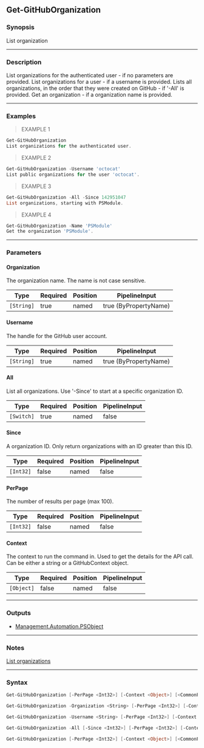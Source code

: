 Get-GitHubOrganization
----------------------

### Synopsis
List organization

---

### Description

List organizations for the authenticated user - if no parameters are provided.
List organizations for a user - if a username is provided.
Lists all organizations, in the order that they were created on GitHub - if '-All' is provided.
Get an organization - if a organization name is provided.

---

### Examples
> EXAMPLE 1

```PowerShell
Get-GitHubOrganization
List organizations for the authenticated user.
```
> EXAMPLE 2

```PowerShell
Get-GitHubOrganization -Username 'octocat'
List public organizations for the user 'octocat'.
```
> EXAMPLE 3

```PowerShell
Get-GitHubOrganization -All -Since 142951047
List organizations, starting with PSModule.
```
> EXAMPLE 4

```PowerShell
Get-GitHubOrganization -Name 'PSModule'
Get the organization 'PSModule'.
```

---

### Parameters
#### **Organization**
The organization name. The name is not case sensitive.

|Type      |Required|Position|PipelineInput        |
|----------|--------|--------|---------------------|
|`[String]`|true    |named   |true (ByPropertyName)|

#### **Username**
The handle for the GitHub user account.

|Type      |Required|Position|PipelineInput        |
|----------|--------|--------|---------------------|
|`[String]`|true    |named   |true (ByPropertyName)|

#### **All**
List all organizations. Use '-Since' to start at a specific organization ID.

|Type      |Required|Position|PipelineInput|
|----------|--------|--------|-------------|
|`[Switch]`|true    |named   |false        |

#### **Since**
A organization ID. Only return organizations with an ID greater than this ID.

|Type     |Required|Position|PipelineInput|
|---------|--------|--------|-------------|
|`[Int32]`|false   |named   |false        |

#### **PerPage**
The number of results per page (max 100).

|Type     |Required|Position|PipelineInput|
|---------|--------|--------|-------------|
|`[Int32]`|false   |named   |false        |

#### **Context**
The context to run the command in. Used to get the details for the API call.
Can be either a string or a GitHubContext object.

|Type      |Required|Position|PipelineInput|
|----------|--------|--------|-------------|
|`[Object]`|false   |named   |false        |

---

### Outputs
* [Management.Automation.PSObject](https://learn.microsoft.com/en-us/dotnet/api/System.Management.Automation.PSObject)

---

### Notes
[List organizations](https://docs.github.com/rest/orgs/orgs)

---

### Syntax
```PowerShell
Get-GitHubOrganization [-PerPage <Int32>] [-Context <Object>] [<CommonParameters>]
```
```PowerShell
Get-GitHubOrganization -Organization <String> [-PerPage <Int32>] [-Context <Object>] [<CommonParameters>]
```
```PowerShell
Get-GitHubOrganization -Username <String> [-PerPage <Int32>] [-Context <Object>] [<CommonParameters>]
```
```PowerShell
Get-GitHubOrganization -All [-Since <Int32>] [-PerPage <Int32>] [-Context <Object>] [<CommonParameters>]
```
```PowerShell
Get-GitHubOrganization [-PerPage <Int32>] [-Context <Object>] [<CommonParameters>]
```
